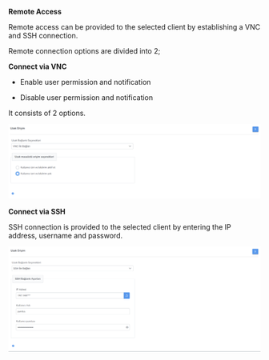 **Remote Access**

Remote access can be provided to the selected client by establishing a VNC and SSH connection.

Remote connection options are divided into 2;
 
**Connect via VNC**

- Enable user permission and notification

- Disable user permission and notification

It consists of 2 options.

[![Uzak Bağlantı VNC](../images/computerManagement/remoteAccessVnc.png)](../images/computerManagement/remoteAccessVnc.png)

**Connect via SSH**

SSH connection is provided to the selected client by entering the IP address, username and password.

[![Uzak Bağlantı SSH](../images/computerManagement/remoteAccessSsh.png)](../images/computerManagement/remoteAccessSsh.png)

<link href=/lider3.0/assets/style.css rel=stylesheet></link>

